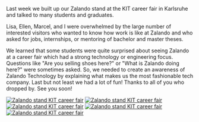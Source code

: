<!--
.. title: Thanks for your visit @ KIT in Karlsruhe
.. slug: thanks-for-your-visit-kit-in-karlsruhe
.. date: 2013-05-21 17:08:37
.. tags: career-fair,event,kit
.. author: Philip Harborth
.. image: kit2013_teaser.jpg
-->

Last week we built up our
Zalando stand at the KIT career fair in Karlsruhe and talked to many students
and graduates.

Lisa, Ellen, Marcel, and I were overwhelmed by the large number
of interested visitors who wanted to know how work is like at Zalando and who
asked for jobs, internships, or mentoring of bachelor and master theses.

<!-- TEASER_END -->

We learned that some students were quite surprised about seeing Zalando at a
career fair which had a strong technology or engineering focus. Questions like
"Are you selling shoes here?" or "What is Zalando doing here?" were sometimes
asked. So, we needed to create an awareness of Zalando Technology by
explaining what makes us the most fashionable tech company. Last but not least
we had a lot of fun! Thanks to all of you who dropped by. See you soon!

[![Zalando stand KIT career fair](/files/2013/05/Zalando_stand_KIT.jpg)](/files/2013/05/Zalando_stand_KIT.jpg)
[![Zalando stand KIT career fair](/files/2013/05/DSCN4263.jpg)](/files/2013/05/DSCN4263.jpg)
[![Zalando stand KIT career fair](/files/2013/05/DSCN4269.jpg)](/files/2013/05/DSCN4269.jpg)
[![Zalando stand KIT career fair](/files/2013/05/DSCN4274.jpg)](/files/2013/05/DSCN4274.jpg)
[![Zalando stand KIT career fair](/files/2013/05/DSCN4272.jpg)](/files/2013/05/DSCN4272.jpg)

